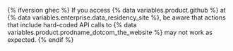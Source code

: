 {% ifversion ghec %}
If you access {% data variables.product.github %} at {% data variables.enterprise.data_residency_site %}, be aware that actions that include hard-coded API calls to {% data variables.product.prodname_dotcom_the_website %} may not work as expected.
{% endif %}
